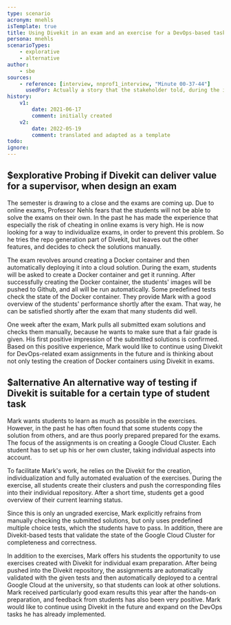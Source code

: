 ```yaml
---
type: scenario
acronym: mnehls
isTemplate: true
title: Using Divekit in an exam and an exercise for a DevOps-based task
persona: mnehls
scenarioTypes: 
    - explorative
    - alternative
author: 
    - sbe
sources: 
    - reference: [interview, nnprof1_interview, "Minute 00-37-44"]
      usedFor: Actually a story that the stakeholder told, during the interview
history:
    v1:
        date: 2021-06-17
        comment: initially created
    v2:
        date: 2022-05-19
        comment: translated and adapted as a template
todo:
ignore: 
---
```


## $explorative Probing if Divekit can deliver value for a supervisor, when design an exam

The semester is drawing to a close and the exams are coming up. Due to online exams, Professor Nehls fears that the 
students will not be able to solve the exams on their own. In the past he has made the experience that especially the
risk of cheating in online exams is very high. He is now looking for a way to individualize exams, in order to prevent 
this problem. So he tries the repo generation part of Divekit, but leaves out the other features, and decides
to check the solutions manually.

The exam revolves around creating a Docker container and then automatically deploying it into a cloud solution. 
During the exam, students will be asked to create a Docker container and get it running. After successfully creating 
the Docker container, the students' images will be pushed to Github, and all will be run automatically.
Some predefined tests check the state of the Docker container. They provide Mark with a good overview of the students' 
performance shortly after the exam. That way, he can be satisfied shortly after the exam that many students did 
well.

One week after the exam, Mark pulls all submitted exam solutions and checks them manually, because 
he wants to make sure that a fair grade is given.  His first positive impression of the submitted solutions is confirmed.
Based on this positive experience, Mark would like to continue using  Divekit for DevOps-related exam 
assignments in the future and is thinking about not only testing the creation of Docker containers using Divekit in 
exams.

## $alternative An alternative way of testing if Divekit is suitable for a certain type of student task

Mark wants students to learn as much as possible in the exercises. However, in the past he has
often found that some students copy the solution from others, and are thus poorly prepared
prepared for the exams. The focus of the assignments is on creating a Google Cloud Cluster. Each
student has to set up his or her own cluster, taking individual aspects into account.

To facilitate Mark's work, he relies on the Divekit for the creation, individualization and fully automated 
evaluation of the exercises. During the exercise, all students create their clusters and push the 
corresponding files into their individual repository.
After a short time, students get a good overview of their current learning status.

Since this is only an ungraded exercise, Mark explicitly refrains from manually checking the submitted solutions, 
but only uses predefined multiple choice tests, which the students have to pass. In addition, there are
Divekit-based tests that validate the state of the Google Cloud Cluster for completeness and correctness.

In addition to the exercises, Mark offers his students the opportunity to use exercises created with Divekit for 
individual exam preparation. After being pushed into the Divekit repository, the assignments are automatically 
validated with the given tests and then automatically deployed to a central Google Cloud at the university, so that 
students can look at other solutions. Mark received particularly good exam results this year after the 
hands-on preparation, and feedback from students has also been very positive. Mark would like to continue using 
Divekit in the future and expand on the DevOps tasks he has already implemented.

